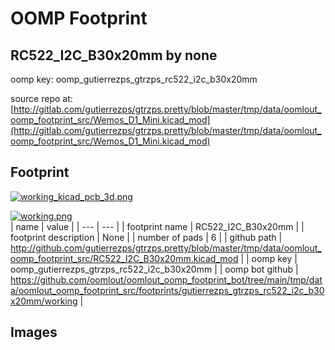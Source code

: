 # OOMP Footprint  
## RC522_I2C_B30x20mm  by none  
  
oomp key: oomp_gutierrezps_gtrzps_rc522_i2c_b30x20mm  
  
source repo at: [http://gitlab.com/gutierrezps/gtrzps.pretty/blob/master/tmp/data/oomlout_oomp_footprint_src/Wemos_D1_Mini.kicad_mod](http://gitlab.com/gutierrezps/gtrzps.pretty/blob/master/tmp/data/oomlout_oomp_footprint_src/Wemos_D1_Mini.kicad_mod)  
## Footprint  
  
[![working_kicad_pcb_3d.png](working_kicad_pcb_3d_600.png)](working_kicad_pcb_3d.png)  
  
[![working.png](working_600.png)](working.png)  
| name | value | 
| --- | --- | 
| footprint name | RC522_I2C_B30x20mm | 
| footprint description | None | 
| number of pads | 6 | 
| github path | http://github.com/gutierrezps/gtrzps.pretty/blob/master/tmp/data/oomlout_oomp_footprint_src/RC522_I2C_B30x20mm.kicad_mod | 
| oomp key | oomp_gutierrezps_gtrzps_rc522_i2c_b30x20mm | 
| oomp bot github | https://github.com/oomlout/oomlout_oomp_footprint_bot/tree/main/tmp/data/oomlout_oomp_footprint_src/footprints/gutierrezps_gtrzps_rc522_i2c_b30x20mm/working | 
## Images  
